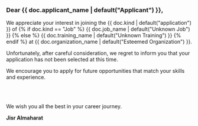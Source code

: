 <h3>Dear {{ doc.applicant_name | default("Applicant") }},</h3>

<p>We appreciate your interest in joining the {{ doc.kind | default("application") }} of  
{% if doc.kind == "Job" %}  
  {{ doc.job_name | default("Unknown Job") }}  
{% else %}  
  {{ doc.training_name | default("Unknown Training") }}  
{% endif %}  
at {{ doc.organization_name | default("Esteemed Organization") }}.</p>

<p>Unfortunately, after careful consideration, we regret to inform you that your application has not been selected at this time.</p>

<p>We encourage you to apply for future opportunities that match your skills and experience.</p>

<br><br>
<p>We wish you all the best in your career journey.</p>
<p><strong>Jisr Almaharat</strong></p>
